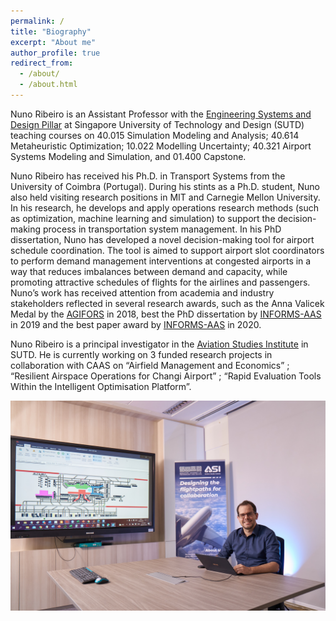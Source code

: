 ```yaml
---
permalink: /
title: "Biography"
excerpt: "About me"
author_profile: true
redirect_from: 
  - /about/
  - /about.html
---
```


Nuno Ribeiro is an Assistant Professor with the [Engineering Systems and Design Pillar](https://esd.sutd.edu.sg/people/faculty/nuno-ribeiro/) at Singapore University of Technology and Design (SUTD) teaching courses on 40.015 Simulation Modeling and Analysis;  40.614 Metaheuristic Optimization; 10.022 Modelling Uncertainty; 40.321 Airport Systems Modeling and Simulation, and 01.400 Capstone.

Nuno Ribeiro has received his Ph.D. in Transport Systems from the University of Coimbra (Portugal). During his stints as a Ph.D. student, Nuno also held visiting research positions in MIT and Carnegie Mellon University. In his research, he develops and apply operations research methods (such as optimization, machine learning and simulation) to support the decision-making process in transportation system management. In his PhD dissertation, Nuno has developed a novel decision-making tool for airport schedule coordination. The tool is aimed to support airport slot coordinators to perform demand management interventions at congested airports in a way that reduces imbalances between demand and capacity, while promoting attractive schedules of flights for the airlines and passengers. Nuno’s work has received attention from academia and industry stakeholders reflected in several research awards, such as the Anna Valicek Medal by the [AGIFORS](https://www.agifors.org/PriorAwardWinners) in 2018, best the PhD dissertation by [INFORMS-AAS](https://connect.informs.org/aas/home) in 2019 and the best paper award by [INFORMS-AAS](https://connect.informs.org/aas/home) in 2020.

Nuno Ribeiro is a principal investigator in the [Aviation Studies Institute](https://asi.sutd.edu.sg/) in SUTD. He is currently working on 3 funded research projects in collaboration with CAAS on “Airfield Management and Economics” ; “Resilient Airspace Operations for Changi Airport” ; “Rapid Evaluation Tools Within the Intelligent Optimisation Platform”.

![Research Image](/images/ASIPicture.jpg)

